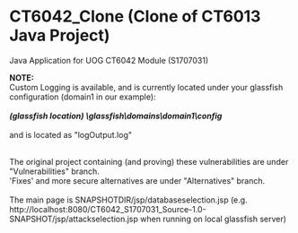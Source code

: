 # CT6042_Clone (Clone of CT6013 Java Project)
Java Application for UOG CT6042 Module (S1707031)

<b>NOTE:</b><br>
Custom Logging is available, and is currently located under your glassfish configuration (domain1 in our example): <br><br>
<i><b>(glassfish location) \glassfish\domains\domain1\config </b></i><br><br>
and is located as "logOutput.log" <br><br>

The original project containing (and proving) these vulnerabilities are under "Vulnerabilities" branch. <br>
'Fixes' and more secure alternatives are under "Alternatives" branch. <br><br>
The main page is SNAPSHOTDIR/jsp/databaseselection.jsp (e.g. http://localhost:8080/CT6042_S1707031_Source-1.0-SNAPSHOT/jsp/attackselection.jsp when running on local glassfish server) <br><br>
